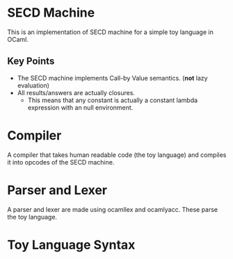 # SECD Machine
This is an implementation of SECD machine for a simple toy language in OCaml.

## Key Points
- The SECD machine implements Call-by Value semantics. (**not** lazy evaluation)
- All results/answers are actually closures.
    * This means that any constant is actually a constant lambda expression with an null environment.


# Compiler
A compiler that takes human readable code (the toy language) and compiles it into opcodes of the SECD machine.

# Parser and Lexer
A parser and lexer are made using ocamllex and ocamlyacc. These parse the toy language.

# Toy Language Syntax
<todo>